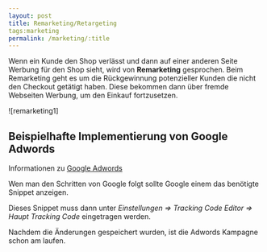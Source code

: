 ```yaml
---
layout: post
title: Remarketing/Retargeting
tags:marketing
permalink: /marketing/:title
---
```


Wenn ein Kunde den Shop verlässt und dann auf einer anderen Seite Werbung für den Shop sieht, wird von **Remarketing** gesprochen. Beim Remarketing geht es um die Rückgewinnung potenzieller Kunden die nicht den Checkout getätigt haben.
Diese bekommen dann über fremde Webseiten Werbung, um den Einkauf fortzusetzen.

 ![remarketing1]



## Beispielhafte Implementierung von Google Adwords

Informationen zu [Google Adwords][1]

Wen man den Schritten von Google folgt sollte Google einem das benötigte Snippet anzeigen.

Dieses Snippet muss dann unter *Einstellungen => Tracking Code Editor => Haupt Tracking Code* eingetragen werden.

Nachdem die Änderungen gespeichert wurden, ist die Adwords Kampagne schon am laufen.


[remarketing2]: /img/marketing/remarketing.png

[1]: https://support.google.com/adwords/answer/2476688 

